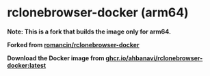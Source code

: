 # rclonebrowser-docker (arm64)

**Note: This is a fork that builds the image only for arm64.**

**Forked from [romancin/rclonebrowser-docker](https://github.com/romancin/rclonebrowser-docker)**

**Download the Docker image from [ghcr.io/ahbanavi/rclonebrowser-docker:latest](https://ghcr.io/ahbanavi/rclonebrowser-docker:latest)**
